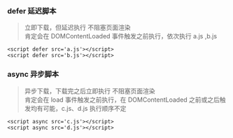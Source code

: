 ### defer  延迟脚本
> 立即下载，但延迟执行
> 不阻塞页面渲染  
> 肯定会在 DOMContentLoaded 事件触发之前执行，依次执行 a.js ,b.js

```
<script defer src='a.js'></script>
<script defer src='b.js'></script>
```

### async  异步脚本 

> 异步下载，下载完之后立即执行
> 不阻塞页面渲染  
> 肯定会在 load 事件触发之前执行，在 DOMContentLoaded 之前或之后触发均有可能，c.js、d.js 执行顺序不定

```
<script async src='c.js'></script>
<script async src='d.js'></script>
```
